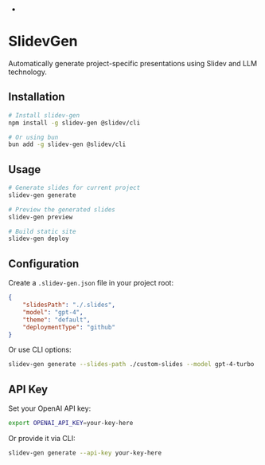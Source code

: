-

# SlidevGen

Automatically generate project-specific presentations using Slidev and LLM technology.

## Installation

```bash
# Install slidev-gen
npm install -g slidev-gen @slidev/cli

# Or using bun
bun add -g slidev-gen @slidev/cli
```

## Usage

```bash
# Generate slides for current project
slidev-gen generate

# Preview the generated slides
slidev-gen preview

# Build static site
slidev-gen deploy
```

## Configuration

Create a `.slidev-gen.json` file in your project root:

```json
{
    "slidesPath": "./.slides",
    "model": "gpt-4",
    "theme": "default",
    "deploymentType": "github"
}
```

Or use CLI options:

```bash
slidev-gen generate --slides-path ./custom-slides --model gpt-4-turbo
```

## API Key

Set your OpenAI API key:

```bash
export OPENAI_API_KEY=your-key-here
```

Or provide it via CLI:

```bash
slidev-gen generate --api-key your-key-here
```
